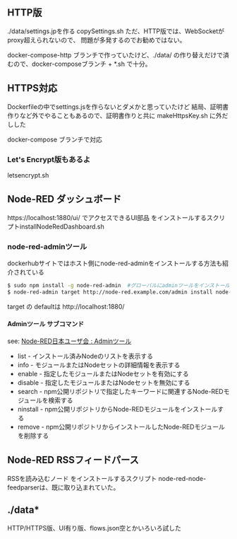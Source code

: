 ## HTTP版
./data/settings.jpを作る copySettings.sh
ただ、HTTP版では、WebSocketがproxy超えられないので、
問題が多発するのでお勧めではない。

docker-compose-http ブランチで作っていたけど、./data/
の作り替えだけで済むので、docker-composeブランチ + *.sh
で十分。

## HTTPS対応
Dockerfileの中でsettings.jsを作らないとダメかと思っていたけど
結局、証明書作りなど外でやることもあるので、証明書作りと共に
makeHttpsKey.sh に外だしした

docker-compose ブランチで対応

### Let's Encrypt版もあるよ
letsencrypt.sh

## Node-RED ダッシュボード
https://localhost:1880/ui/ でアクセスできるUI部品
をインストールするスクリプトinstallNodeRedDashboard.sh

### node-red-adminツール
dockerhubサイトではホスト側にnode-red-adminをインストールする方法も紹介されている
```bash
$ sudo npm install -g node-red-admin  #グローバルにadminツールをインストール
$ node-red-admin target http://node-red.example.com/admin install node-red-dashboard
```
target の defaultは http://localhost:1880/

#### Adminツール サブコマンド
see: [Node-RED日本ユーザ会 : Adminツール](https://nodered.jp/docs/node-red-admin)
* list - インストール済みNodeのリストを表示する
* info - モジュールまたはNodeセットの詳細情報を表示する
* enable - 指定したモジュールまたはNodeセットを有効にする
* disable - 指定したモジュールまたはNodeセットを無効にする
* search - npm公開リポジトリで指定したキーワードに関連するNode-REDモジュールを検索する
* ninstall - npm公開リポジトリからNode-REDモジュールをインストールする
* remove - npm公開リポジトリからインストールしたNode-REDモジュールを削除する


## Node-RED RSSフィードパース
RSSを読み込むノード をインストールするスクリプト
node-red-node-feedparserは、既に取り込まれていた。

## ./data*
HTTP/HTTPS版、UI有り版、flows.json空とかいろいろ試した

